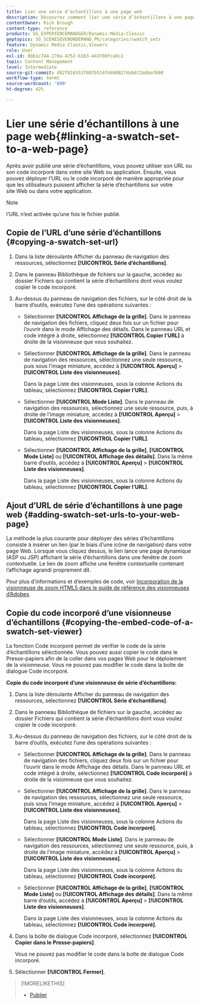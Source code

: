 ```yaml
---
title: Lier une série d’échantillons à une page web
description: Découvrez comment lier une série d’échantillons à une page web dans Adobe Dynamic Media Classic.
contentOwner: Rick Brough
content-type: reference
products: SG_EXPERIENCEMANAGER/Dynamic-Media-Classic
geptopics: SG_SCENESEVENONDEMAND_PK/categories/swatch_sets
feature: Dynamic Media Classic,Viewers
role: User
exl-id: 8bb1c744-270a-4752-b163-443708fca6c2
topic: Content Management
level: Intermediate
source-git-commit: d82f816553f807b514f4690827dab672a6baf690
workflow-type: tm+mt
source-wordcount: '699'
ht-degree: 42%

---
```


# Lier une série d’échantillons à une page web{#linking-a-swatch-set-to-a-web-page}

Après avoir publié une série d’échantillons, vous pouvez utiliser son URL ou son code incorporé dans votre site Web ou application. Ensuite, vous pouvez déployer l’URL ou le code incorporé de manière appropriée pour que les utilisateurs puissent afficher la série d’échantillons sur votre site Web ou dans votre application.

>[!NOTE]
>
>l’URL n’est activée qu’une fois le fichier publié.

## Copie de l’URL d’une série d’échantillons {#copying-a-swatch-set-url}

1. Dans la liste déroulante Afficher du panneau de navigation des ressources, sélectionnez **[!UICONTROL Série d’échantillons]**.
1. Dans le panneau Bibliothèque de fichiers sur la gauche, accédez au dossier Fichiers qui contient la série d’échantillons dont vous voulez copier le code incorporé.
1. Au-dessus du panneau de navigation des fichiers, sur le côté droit de la barre d’outils, exécutez l’une des opérations suivantes :

   * Sélectionner **[!UICONTROL Affichage de la grille]**. Dans le panneau de navigation des fichiers, cliquez deux fois sur un fichier pour l’ouvrir dans le mode Affichage des détails. Dans le panneau URL et code intégré à droite, sélectionnez **[!UICONTROL Copier l’URL]** à droite de la visionneuse que vous souhaitez.
   * Sélectionner **[!UICONTROL Affichage de la grille]**. Dans le panneau de navigation des ressources, sélectionnez une seule ressource, puis sous l’image miniature, accédez à **[!UICONTROL Aperçu]** > **[!UICONTROL Liste des visionneuses]**.

     Dans la page Liste des visionneuses, sous la colonne Actions du tableau, sélectionnez **[!UICONTROL Copier l’URL]**.

   * Sélectionner **[!UICONTROL Mode Liste]**. Dans le panneau de navigation des ressources, sélectionnez une seule ressource, puis, à droite de l’image miniature, accédez à **[!UICONTROL Aperçu]** > **[!UICONTROL Liste des visionneuses]**.

     Dans la page Liste des visionneuses, sous la colonne Actions du tableau, sélectionnez **[!UICONTROL Copier l’URL]**.

   * Sélectionner **[!UICONTROL Affichage de la grille]**, **[!UICONTROL Mode Liste]** ou **[!UICONTROL Affichage des détails]**. Dans la même barre d’outils, accédez à **[!UICONTROL Aperçu]** > **[!UICONTROL Liste des visionneuses]**.

     Dans la page Liste des visionneuses, sous la colonne Actions du tableau, sélectionnez **[!UICONTROL Copier l’URL]**.

## Ajout d’URL de série d’échantillons à une page web {#adding-swatch-set-urls-to-your-web-page}

La méthode la plus courante pour déployer des séries d’échantillons consiste à insérer un lien (par le biais d’une icône de navigation) dans votre page Web. Lorsque vous cliquez dessus, le lien lance une page dynamique (ASP ou JSP) affichant la série d’échantillons dans une fenêtre de zoom contextuelle. Le lien de zoom affiche une fenêtre contextuelle contenant l’affichage agrandi proprement dit.

Pour plus d’informations et d’exemples de code, voir [Incorporation de la visionneuse de zoom HTML5 dans le guide de référence des visionneuses d’Adobes](https://experienceleague.adobe.com/docs/dynamic-media-developer-resources/library/viewers-aem-assets-dmc/zoom/c-html5-20-zoom-viewer-about.html#section-e1c3106f5b3e445d9b95be337c2f94e2).

## Copie du code incorporé d’une visionneuse d’échantillons {#copying-the-embed-code-of-a-swatch-set-viewer}

La fonction Code incorporé permet de vérifier le code de la série d’échantillons sélectionnée. Vous pouvez aussi copier le code dans le Presse-papiers afin de la coller dans vos pages Web pour le déploiement de la visionneuse. Vous ne pouvez pas modifier le code dans la boîte de dialogue Code incorporé.

**Copie du code incorporé d’une visionneuse de série d’échantillons:**

1. Dans la liste déroulante Afficher du panneau de navigation des ressources, sélectionnez **[!UICONTROL Série d’échantillons]**.
1. Dans le panneau Bibliothèque de fichiers sur la gauche, accédez au dossier Fichiers qui contient la série d’échantillons dont vous voulez copier le code incorporé.
1. Au-dessus du panneau de navigation des fichiers, sur le côté droit de la barre d’outils, exécutez l’une des opérations suivantes :

   * Sélectionner **[!UICONTROL Affichage de la grille]**. Dans le panneau de navigation des fichiers, cliquez deux fois sur un fichier pour l’ouvrir dans le mode Affichage des détails. Dans le panneau URL et code intégré à droite, sélectionnez **[!UICONTROL Code incorporé]** à droite de la visionneuse que vous souhaitez.
   * Sélectionner **[!UICONTROL Affichage de la grille]**. Dans le panneau de navigation des ressources, sélectionnez une seule ressource, puis sous l’image miniature, accédez à **[!UICONTROL Aperçu]** > **[!UICONTROL Liste des visionneuses]**.

     Dans la page Liste des visionneuses, sous la colonne Actions du tableau, sélectionnez **[!UICONTROL Code incorporé]**.

   * Sélectionner **[!UICONTROL Mode Liste]**. Dans le panneau de navigation des ressources, sélectionnez une seule ressource, puis, à droite de l’image miniature, accédez à **[!UICONTROL Aperçu]** > **[!UICONTROL Liste des visionneuses]**.

     Dans la page Liste des visionneuses, sous la colonne Actions du tableau, sélectionnez **[!UICONTROL Code incorporé]**.

   * Sélectionner **[!UICONTROL Affichage de la grille]**, **[!UICONTROL Mode Liste]** ou **[!UICONTROL Affichage des détails]**. Dans la même barre d’outils, accédez à **[!UICONTROL Aperçu]** > **[!UICONTROL Liste des visionneuses]**.

     Dans la page Liste des visionneuses, sous la colonne Actions du tableau, sélectionnez **[!UICONTROL Code incorporé]**.

1. Dans la boîte de dialogue Code incorporé, sélectionnez **[!UICONTROL Copier dans le Presse-papiers]**.

   Vous ne pouvez pas modifier le code dans la boîte de dialogue Code incorporé.

1. Sélectionner **[!UICONTROL Fermer]**.

>[!MORELIKETHIS]
>
>* [Publier](publishing-files.md#publishing_files)
